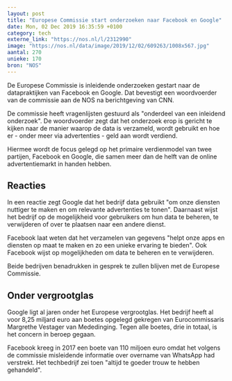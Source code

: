 ```yaml
---
layout: post
title: "Europese Commissie start onderzoeken naar Facebook en Google"
date: Mon, 02 Dec 2019 16:35:59 +0100
category: tech
externe_link: "https://nos.nl/l/2312990"
image: "https://nos.nl/data/image/2019/12/02/609263/1008x567.jpg"
aantal: 270
unieke: 170
bron: "NOS"
---
```


<p>De Europese Commissie is inleidende onderzoeken gestart naar de datapraktijken van Facebook en Google. Dat bevestigt een woordvoerder van de commissie aan de NOS na berichtgeving van CNN.</p>
<p>De commissie heeft vragenlijsten gestuurd als "onderdeel van een inleidend onderzoek". De woordvoerder zegt dat het onderzoek erop is gericht te kijken naar de manier waarop de data is verzameld, wordt gebruikt en hoe er - onder meer via advertenties - geld aan wordt verdiend.</p>
<p>Hiermee wordt de focus gelegd op het primaire verdienmodel van twee partijen, Facebook en Google, die samen meer dan de helft van de online advertentiemarkt in handen hebben.</p>
<h2>Reacties</h2>
<p>In een reactie zegt Google dat het bedrijf data gebruikt "om onze diensten nuttiger te maken en om relevante advertenties te tonen". Daarnaast wijst het bedrijf op de mogelijkheid voor gebruikers om hun data te beheren, te verwijderen of over te plaatsen naar een andere dienst.</p>
<p>Facebook laat weten dat het verzamelen van gegevens "helpt onze apps en diensten op maat te maken en zo een unieke ervaring te bieden". Ook Facebook wijst op mogelijkheden om data te beheren en te verwijderen.</p>
<p>Beide bedrijven benadrukken in gesprek te zullen blijven met de Europese Commissie.</p>
<h2>Onder vergrootglas</h2>
<p>Google ligt al jaren onder het Europese vergrootglas. Het bedrijf heeft al voor 8,25 miljard euro aan boetes opgelegd gekregen van Eurocommissaris Margrethe Vestager van Mededinging. Tegen alle boetes, drie in totaal, is het concern in beroep gegaan.</p>
<p>Facebook kreeg in 2017 een boete van 110 miljoen euro omdat het volgens de commissie misleidende informatie over overname van WhatsApp had verstrekt. Het techbedrijf zei toen "altijd te goeder trouw te hebben gehandeld".</p>
